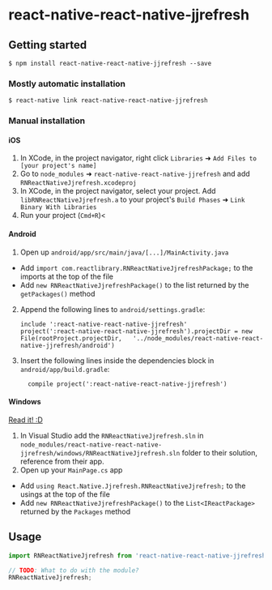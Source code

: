 
# react-native-react-native-jjrefresh

## Getting started

`$ npm install react-native-react-native-jjrefresh --save`

### Mostly automatic installation

`$ react-native link react-native-react-native-jjrefresh`

### Manual installation


#### iOS

1. In XCode, in the project navigator, right click `Libraries` ➜ `Add Files to [your project's name]`
2. Go to `node_modules` ➜ `react-native-react-native-jjrefresh` and add `RNReactNativeJjrefresh.xcodeproj`
3. In XCode, in the project navigator, select your project. Add `libRNReactNativeJjrefresh.a` to your project's `Build Phases` ➜ `Link Binary With Libraries`
4. Run your project (`Cmd+R`)<

#### Android

1. Open up `android/app/src/main/java/[...]/MainActivity.java`
  - Add `import com.reactlibrary.RNReactNativeJjrefreshPackage;` to the imports at the top of the file
  - Add `new RNReactNativeJjrefreshPackage()` to the list returned by the `getPackages()` method
2. Append the following lines to `android/settings.gradle`:
  	```
  	include ':react-native-react-native-jjrefresh'
  	project(':react-native-react-native-jjrefresh').projectDir = new File(rootProject.projectDir, 	'../node_modules/react-native-react-native-jjrefresh/android')
  	```
3. Insert the following lines inside the dependencies block in `android/app/build.gradle`:
  	```
      compile project(':react-native-react-native-jjrefresh')
  	```

#### Windows
[Read it! :D](https://github.com/ReactWindows/react-native)

1. In Visual Studio add the `RNReactNativeJjrefresh.sln` in `node_modules/react-native-react-native-jjrefresh/windows/RNReactNativeJjrefresh.sln` folder to their solution, reference from their app.
2. Open up your `MainPage.cs` app
  - Add `using React.Native.Jjrefresh.RNReactNativeJjrefresh;` to the usings at the top of the file
  - Add `new RNReactNativeJjrefreshPackage()` to the `List<IReactPackage>` returned by the `Packages` method


## Usage
```javascript
import RNReactNativeJjrefresh from 'react-native-react-native-jjrefresh';

// TODO: What to do with the module?
RNReactNativeJjrefresh;
```
  